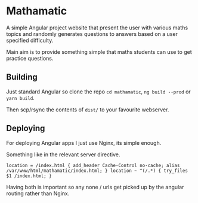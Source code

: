 # Mathamatic

A simple Angular project website that present the user with various maths topics and randomly generates questions to answers based on a user
specified difficulty.

Main aim is to provide something simple that maths students can use to get practice questions.

## Building

Just standard Angular so clone the repo `cd mathamatic`, `ng build --prod` or `yarn build`.

Then scp/rsync the contents of `dist/` to your favourite webserver.

## Deploying

For deploying Angular apps I just use Nginx, its simple enough.

Something like in the relevant server directive.

`location = /index.html {
    add_header Cache-Control no-cache;
    alias /var/www/html/mathamatic/index.html;
}
location ~ ^(/.*) {
    try_files $1 /index.html;
}`

Having both is important so any none / urls get picked up by the angular routing
rather than Nginx.

